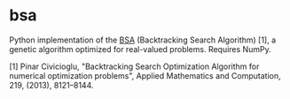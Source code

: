 # bsa

Python implementation of the [BSA](http://pinarcivicioglu.com/bsa.html) (Backtracking Search Algorithm) [1], a genetic algorithm optimized for real-valued problems. Requires NumPy.

[1] Pinar Civicioglu, "Backtracking Search Optimization Algorithm for numerical optimization problems", Applied Mathematics and Computation, 219, (2013), 8121–8144.
